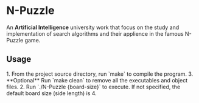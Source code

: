 # N-Puzzle
An **Artificial Intelligence** university work that focus on the study and implementation of search algorithms and their applience in the famous N-Puzzle game.


<h2> Usage </h2>
1. From the project source directory, run `make` to compile the program.
3. **Optional** Run `make clean` to remove all the executables and object files.
2. Run `./N-Puzzle {board-size}` to execute. If not specified, the default board size (side length) is 4.
